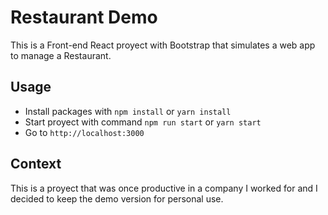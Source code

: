 # Restaurant Demo

This is a Front-end React proyect with Bootstrap that simulates a web app to manage a Restaurant.

## Usage

- Install packages with `npm install` or `yarn install`
- Start proyect with command `npm run start` or `yarn start`
- Go to `http://localhost:3000`

## Context

This is a proyect that was once productive in a company I worked for and I decided to keep the demo version for personal use. 
